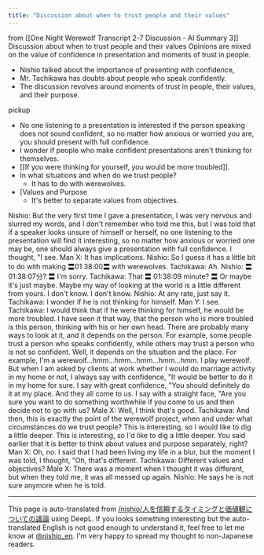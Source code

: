 ```yaml
---
title: "Discussion about when to trust people and their values"
---
```


from  [[One Night Werewolf Transcript 2-7 Discussion - AI Summary 3]]
Discussion about when to trust people and their values
Opinions are mixed on the value of confidence in presentation and moments of trust in people.
- Nishio talked about the importance of presenting with confidence,
- Mr. Tachikawa has doubts about people who speak confidently.
- The discussion revolves around moments of trust in people, their values, and their purpose.

pickup
- No one listening to a presentation is interested if the person speaking does not sound confident, so no matter how anxious or worried you are, you should present with full confidence.
- I wonder if people who make confident presentations aren't thinking for themselves.
- [[If you were thinking for yourself, you would be more troubled]].
- In what situations and when do we trust people?
    - It has to do with werewolves.
- [Values and Purpose
    - It's better to separate values from objectives.

Nishio: But the very first time I gave a presentation, I was very nervous and slurred my words, and I don't remember who told me this, but I was told that if a speaker looks unsure of himself or herself, no one listening to the presentation will find it interesting, so no matter how anxious or worried one may be, one should always give a presentation with full confidence. I thought, "I see.
Man X: It has implications.
Nishio: So I guess it has a little bit to do with making 〓01:38:00〓 with werewolves.
Tachikawa: Ah.
Nishio: 〓01:38:07分? 〓 I'm sorry.
Tachikawa: That 〓 01:38:09 minute? 〓 Or maybe it's just maybe. Maybe my way of looking at the world is a little different from yours. I don't know. I don't know.
Nishio: At any rate, just say it.
Tachikawa: I wonder if he is not thinking for himself.
Man Y: I see.
Tachikawa: I would think that if he were thinking for himself, he would be more troubled. I have seen it that way, that the person who is more troubled is this person, thinking with his or her own head. There are probably many ways to look at it, and it depends on the person. For example, some people trust a person who speaks confidently, while others may trust a person who is not so confident. Well, it depends on the situation and the place. For example, I'm a werewolf...hmm...hmm...hmm...hmm...hmm. I play werewolf. But when I am asked by clients at work whether I would do marriage activity in my home or not, I always say with confidence, "It would be better to do it in my home for sure. I say with great confidence, "You should definitely do it at my place. And they all come to us. I say with a straight face, "Are you sure you want to do something worthwhile if you come to us and then decide not to go with us?
Male X: Well, I think that's good.
Tachikawa: And then, this is exactly the point of the werewolf project, when and under what circumstances do we trust people? This is interesting, so I would like to dig a little deeper. This is interesting, so I'd like to dig a little deeper. You said earlier that it is better to think about values and purpose separately, right?
Man X: Oh, no. I said that I had been living my life in a blur, but the moment I was told, I thought, "Oh, that's different.
Tachikawa: Different values and objectives?
Male X: There was a moment when I thought it was different, but when they told me, it was all messed up again.
Nishio: He says he is not sure anymore when he is told.


---
This page is auto-translated from [/nishio/人を信頼するタイミングと価値観についての議論](https://scrapbox.io/nishio/人を信頼するタイミングと価値観についての議論) using DeepL. If you looks something interesting but the auto-translated English is not good enough to understand it, feel free to let me know at [@nishio_en](https://twitter.com/nishio_en). I'm very happy to spread my thought to non-Japanese readers.